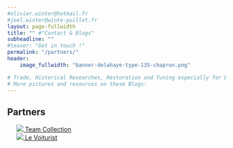 ```yaml
---
#olivier.winter@hotmail.fr
#joel.winter@winte-puillet.fr
layout: page-fullwidth
title: "" #"Contact & Blogs"
subheadline: ""
#teaser: "Get in touch !"
permalink: "/partners/"
header:
    image_fullwidth: "banner-delahaye-type-135-chapron.png"

# Trade, Historical Researches, Restoration and Tuning especially for Delage, Delahaye and Talbot-Lago.
# More pictures and resources on these Blogs:
---
```



## Partners

<div class="row">
  <div class="large-3 columns"><br>
     <a href="https://www.teamcollection.fr/" title="Team Collection">
        <img src="{{site.baseurl}}/images/blogs/teamcollection-fr.png"> Team Collection
     </a>
  </div>
  <div class="large-3 columns"><br>
    <a href="https://www.levoiturist.com/" title="Le Voiturist">
        <img src="{{site.baseurl}}/images/blogs/levoiturist.jpg"> Le Voiturist
    </a>
  </div>
  <div class="large-3 columns"><br>

  </div>
  <div class="large-3 columns"><br>

  </div>
</div>
